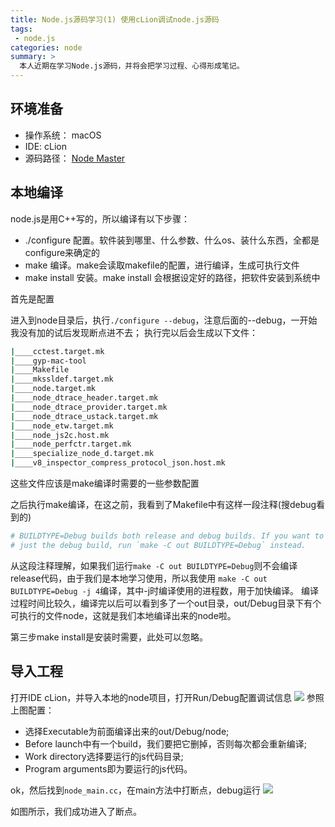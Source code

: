 ```yaml
---
title: Node.js源码学习(1) 使用cLion调试node.js源码
tags: 
 - node.js
categories: node
summary: >
  本人近期在学习Node.js源码，并将会把学习过程、心得形成笔记。
---
```


## 环境准备

* 操作系统： macOS
* IDE: cLion
* 源码路径： [Node Master](https://github.com/nodejs/node)

## 本地编译

node.js是用C++写的，所以编译有以下步骤：
* ./configure  配置。软件装到哪里、什么参数、什么os、装什么东西，全都是configure来确定的
* make  编译。make会读取makefile的配置，进行编译，生成可执行文件
* make install  安装。make install 会根据设定好的路径，把软件安装到系统中

首先是配置

进入到node目录后，执行`./configure --debug`，注意后面的--debug，一开始我没有加的试后发现断点进不去；
执行完以后会生成以下文件：
```bash
|____cctest.target.mk
|____gyp-mac-tool
|____Makefile
|____mkssldef.target.mk
|____node.target.mk
|____node_dtrace_header.target.mk
|____node_dtrace_provider.target.mk
|____node_dtrace_ustack.target.mk
|____node_etw.target.mk
|____node_js2c.host.mk
|____node_perfctr.target.mk
|____specialize_node_d.target.mk
|____v8_inspector_compress_protocol_json.host.mk
```
这些文件应该是make编译时需要的一些参数配置

之后执行make编译，在这之前，我看到了Makefile中有这样一段注释(搜debug看到的)
```bash
# BUILDTYPE=Debug builds both release and debug builds. If you want to compile
# just the debug build, run `make -C out BUILDTYPE=Debug` instead.
```
从这段注释理解，如果我们运行`make -C out BUILDTYPE=Debug`则不会编译release代码，由于我们是本地学习使用，所以我使用
`make -C out BUILDTYPE=Debug -j 4`编译，其中-j时编译使用的进程数，用于加快编译。
编译过程时间比较久，编译完以后可以看到多了一个out目录，out/Debug目录下有个可执行的文件node，这就是我们本地编译出来的node啦。

第三步make install是安装时需要，此处可以忽略。

## 导入工程

打开IDE cLion，并导入本地的node项目，打开Run/Debug配置调试信息
<img src="/images/2018-1-15-learnnode1.jpg"/>
参照上图配置：
* 选择Executable为前面编译出来的out/Debug/node;
* Before launch中有一个build，我们要把它删掉，否则每次都会重新编译;
* Work directory选择要运行的js代码目录;
* Program arguments即为要运行的js代码。

ok，然后找到`node_main.cc`，在main方法中打断点，debug运行
<img src="/images/2018-1-15-learnnode2.jpg"/>

如图所示，我们成功进入了断点。
